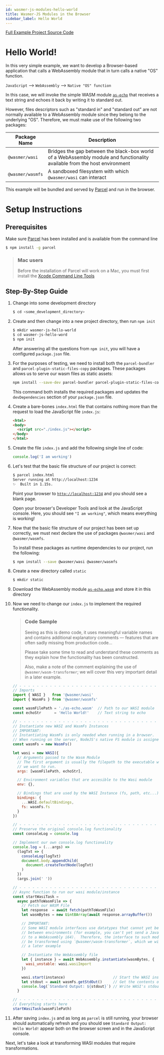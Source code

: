 ```yaml
---
id: wasmer-js-modules-hello-world
title: Wasmer-JS Modules in the Browser
sidebar_label: Hello World
---
```


[Full Example Project Source Code](https://github.com/wasmerio/docs.wasmer.io/tree/master/docs/wasmer-js/node-modules/examples/hello-world)

# Hello World!

In this very simple example, we want to develop a Browser-based application that calls a WebAssembly module that in turn calls a native "OS" function.

`JavaScript` --> `WebAssembly` --> `Native "OS" function`

In this case, we will invoke the simple WASM module [`as-echo`](https://github.com/torch2424/as-echo) that receives a text string and echoes it back by writing it to standard out.

However, files descriptors such as "standard in" and "standard out" are not normally available to a WebAssembly module since they belong to the underlying "OS".  Therefore, we must make use of the following two packages:

| Package Name | Description
|---|---|
| `@wasmer/wasi` | Bridges the gap between the black-box world of a WebAssembly module and functionality available from the host environment
| `@wasmer/wasmfs` | A sandboxed filesystem with which `@wasmer/wasi` can interact

This example will be bundled and served by [Parcel](https://parceljs.org/) and run in the browser.

# Setup Instructions

## Prerequisites

Make sure [Parcel](https://parceljs.org/) has been installed and is available from the command line

```bash
$ npm install -g parcel
```

> ### Mac users
> Before the installation of Parcel will work on a Mac, you must first install the [Xcode Command Line Tools](https://developer.apple.com/download/more/?=for%20Xcode)

## Step-By-Step Guide

1. Change into some development directory

    ```bash
    $ cd <some_development_directory>
    ```

1. Create and then change into a new project directory, then run `npm init`

    ```bash
    $ mkdir wasmer-js-hello-world
    $ cd wasmer-js-hello-word
    $ npm init
    ```

    After answering all the questions from `npm init`, you will have a configured `package.json` file.
 
1. For the purposes of testing, we need to install both the `parcel-bundler` and `parcel-plugin-static-files-copy` packages.  These packages allows us to serve our wasm files as static assets:

    ```bash
    npm install --save-dev parcel-bundler parcel-plugin-static-files-copy
    ```

    This command both installs the required packages and updates the `devDependencies` section of your `package.json` file.

1. Create a bare-bones `index.html` file that contains nothing more than the request to load the JavaScript file `index.js`:

    ```html
    <html>
    <body>
      <script src="./index.js"></script>
    </body>
    </html>
    ```

1. Create the file `index.js` and add the following single line of code:

    ```JavaScript
    console.log('I am working')
    ```

1. Let's test that the basic file structure of our project is correct:

    ```bash
    $ parcel index.html
    Server running at http://localhost:1234 
    ✨  Built in 1.15s.
    ```

    Point your browser to [`http://localhost:1234`](http://localhost:1234) and you should see a blank page.
    
    Open your browser's Developer Tools and look at the JavaScript console. Here, you should see ```"I am working"```, which means everything is working!

1.  Now that the basic file structure of our project has been set up correctly, we must next declare the use of packages `@wasmer/wasi` and `@wasmer/wasmfs`.

    To install these packages as runtime dependencies to our project, run the following:

    ```bash
    $ npm install --save @wasmer/wasi @wasmer/wasmfs
    ```

1. Create a new directory called `static`

    ```bash
    $ mkdir static
    ```
    
1. Download the WebAssembly module [`as-echo.wasm`](https://github.com/wasmerio/docs.wasmer.io/raw/master/docs/wasmer-js/node-modules/examples/hello-world/static/as-echo.wasm) and store it in this directory

1. Now we need to change our `index.js` to implement the required functionality.

    > ### Code Sample
    > Seeing as this is demo code, it uses meaningful variable names and contains additional explanatory comments &mdash; features that are often sadly missing from production code...
    > 
    > Please take some time to read and understand these comments as they explain how the functionality has been constructed.
    >
    > Also, make a note of the comment explaining the use of `@wasmer/wasm-transformer`; we will cover this very important detail in a later example.

    ```JavaScript
    // - - - - - - - - - - - - - - - - - - - - - - - - - - - - - - - - - - - - - - -
    // Imports
    import { WASI }   from '@wasmer/wasi'
    import { WasmFs } from '@wasmer/wasmfs'

    const wasmFilePath = './as-echo.wasm'  // Path to our WASI module
    const echoStr      = 'Hello World!'    // Text string to echo

    // - - - - - - - - - - - - - - - - - - - - - - - - - - - - - - - - - - - - - - -
    // Instantiate new WASI and WasmFs Instances
    // IMPORTANT:
    // Instantiating WasmFs is only needed when running in a browser.
    // When running on the server, NodeJS's native FS module is assigned by default
    const wasmFs = new WasmFs()

    let wasi = new WASI({
      // Arguments passed to the Wasm Module
      // The first argument is usually the filepath to the executable wasi module
      // we want to run.
      args: [wasmFilePath, echoStr],

      // Environment variables that are accesible to the Wasi module
      env: {},

      // Bindings that are used by the WASI Instance (fs, path, etc...)
      bindings: {
        ...WASI.defaultBindings,
        fs: wasmFs.fs
      }
    })

    // - - - - - - - - - - - - - - - - - - - - - - - - - - - - - - - - - - - - - - -
    // Preserve the original console.log functionality
    const consoleLog = console.log

    // Implement our own console.log functionality
    console.log = (...args) =>
      (logTxt => {
        consoleLog(logTxt)
        document.body.appendChild(
          document.createTextNode(logTxt)
        )
      })
      (args.join(' '))

    // - - - - - - - - - - - - - - - - - - - - - - - - - - - - - - - - - - - - - - -
    // Async function to run our wasi module/instance
    const startWasiTask =
      async pathToWasmFile => {
        // Fetch our WASM File
        let response  = await fetch(pathToWasmFile)
        let wasmBytes = new Uint8Array(await response.arrayBuffer())

        // IMPORTANT:
        // Some WASI module interfaces use datatypes that cannot yet be transferred
        // between environments (for example, you can't yet send a JavaScript BigInt
        // to a WebAssembly i64).  Therefore, the interface to such modules has to
        // be transformed using `@wasmer/wasm-transformer`, which we will cover in
        // a later example

        // Instantiate the WebAssembly file
        let { instance } = await WebAssembly.instantiate(wasmBytes, {
          wasi_unstable: wasi.wasiImport
        })

        wasi.start(instance)                      // Start the WASI instance
        let stdout = await wasmFs.getStdOut()     // Get the contents of /dev/stdout
        console.log(`Standard Output: ${stdout}`) // Write WASI's stdout to the DOM
      }

    // - - - - - - - - - - - - - - - - - - - - - - - - - - - - - - - - - - - - - - -
    // Everything starts here
    startWasiTask(wasmFilePath)
    ```

1. After saving `index.js` and as long as `parcel` is still running, your browser should automatically refresh and you should see `Standard Output: Hello World!` appear both on the browser screen and in the JavaScript console.




Next, let's take a look at transforming WASI modules that require transformations.
